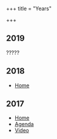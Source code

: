 +++
title = "Years"

+++

<h2>2019</h2>

<p>?????</p>


<h2>2018</h2>

<ul>
    <li><a href="/">Home</a></li>
</ul>



<h2>2017</h2>

<ul>
    <li><a href="../2017">Home</a></li>
    <li><a href="../2017/agenda">Agenda</a></li>
    <li><a href="../2017/video">Video</a></li>
</ul>
